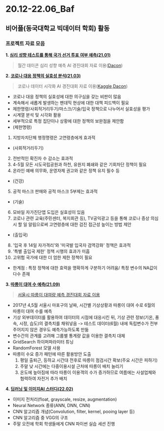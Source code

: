 # 20.12-22.06_Baf
## 비어플(동국대학교 빅데이터 학회) 활동
### 프로젝트 자료 모음


**1. [심리 성향 테스트를 통해 국가 선거 투표 여부 예측(21.01)](https://github.com/JeongMinbbbb/20.12-22.06_Baf/tree/main/21.01_Psychological_Tendency_Data_Analysis)**
>월간 데이콘 심리 성향 예측 AI 경진대회 자료 이용([Dacon](https://dacon.io/competitions/official/235647/overview/description))


**2. [코로나 대응 정책의 실효성 분석(21.03)](https://github.com/JeongMinbbbb/20.12-22.06_Baf/tree/main/21.03_Analysis_Of_The_Effectiveness_Of_COVID19)**
>코로나 데이터 시각화 AI 경진대회 자료 이용([Kaggle](https://www.kaggle.com/datasets/kimjihoo/coronavirusdataset),[Dacon](https://dacon.io/competitions/official/235590/overview/description))
 - 코로나 대응 정책의 실효성에 대한 의구심을 갖는 비판이 많음
 - 계속해서 새롭게 발생하는 팬데믹 현상에 대한 대책 피드백이 필요
 - 제한명령/사회적거리두기/마스크/기술/입국 정책으로 나누어서 실효성을 평가
 - 시계열 분석 및 시각화 활용
 - 세부적으로 특정 집단이나 상황에 대한 정책의 보완점을 제안함
  - (제한명령)
   1. 지방자치단체 행정명령은 고연령층에게 효과적
  - (사회적거리두기)
   2. 전반적인 확진자 수 감소는 효과적
   3. 4-5월 모든 시도국립공원과 하천, 유원지 폐쇄와 같은 기회차단 정책이 필요
   4. 온라인 예배 의무화, 운영자제 권고와 같은 정책 유지 필수 등
  - (건강)
   5. 공적 마스크 판매와 공적 마스크 5부제는 효과적
  - (기술)
   6. 모바일 자가진단앱 도입은 실효성이 있음
   7. 코로나 관련 교육(주민센터, 복지회관 등), TV공익광고 등을 통해 코로나 증상 의심 시 할 일 알림으로써 고연령층에 대한 검진 접근성 높이는 방법 제안
  - (출입국)
   8. '입국 후 14일 자가격리'와 '미국발 입국자 검역강화' 정책은 효과적
   9. '특별 출입국 제한' 정책 시행의 효과가 미흡
  10. 고위험 국가에 대한 더 엄한 제한 정책이 필요
  - 한계점 : 특정 정책에 대한 효력을 명확하게 구분하기 어려움/ 특정 변수의 NA값이 다수 존재

**3. [따릉이 대여 수 예측(21.09)](https://github.com/JeongMinbbbb/20.12-22.06_Baf/tree/main/21.09_Prediction_Of_The_Number_Of_Ttareungi_Rentals)**
>[서울시 따릉이 대여량 예측 경진대회 자료 이용](https://dacon.io/competitions/open/235576/data)
 - 2017년 4,5월 서울시 마포구의 날짜, 시간별 기상상황과 따릉이 대여 수로 6월의 따릉이 대여 수를 예측 
 - 기상 외부데이터를 활용하여 데이터의 시점에 대응시킨 뒤, 기상 관련 정보(기온, 풍속, 시정, 습도)의 결측치를 채워넣음
  -> 테스트 데이터(6월) 내에 독립변수가 전부 주어지지 않은 경우도 예측가능하도록 만듦
 - 변수간의 관계를 고려해 그룹별 통계량 값을 이용한 결측치 대체
 - GridSearch 하이퍼파라미터 튜닝
 - RandomForest 모델 사용
 - 따릉이 수요 증가 패턴에 따른 활용방안 도출
   1. 평일 출퇴근, 등하교 시간대 전후로 따릉이 점검시간 확보(주요 시간은 피하기)
   2. 주말 낮 시간에는 다중이용시설 근처에 따릉이 배치 늘리기
   3. 온도에 높아짐에 따라 따릉이 이용객의 수가 증가하므로 여름에는 사설업체와 협력하여 자전거 추가 배치

**4. [딥러닝 및 이미지AI 스터디(22.02)](https://github.com/JeongMinbbbb/20.12-22.06_Baf/tree/main/22.02_Image-Recognition_AI)**
 - 이미지 전처리(float, grayscale, resize, augmentation)
 - Neural Network 종류(ANN, DNN, CNN)
 - CNN 알고리즘 개념(Convolution, filter, kernel, pooing layer 등)
 - CNN 알고리즘 중 VGG의 구조
 - 주말 오전에 학회 학생들에게 CNN 파이썬 실습 세션 진행

 
